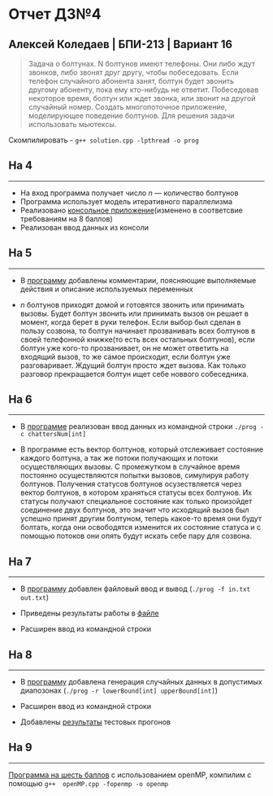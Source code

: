 # Отчет ДЗ№4

## Алексей Коледаев | БПИ-213 | Вариант 16

> Задача о болтунах. N болтунов имеют телефоны. Они либо ждут звонков, либо звонят друг другу, чтобы побеседовать. Если телефон случайного абонента занят, болтун будет звонить другому абоненту, пока ему кто-нибудь не ответит. Побеседовав некоторое время, болтун или ждет звонка, или звонит на другой случайный номер. Создать многопоточное приложение, моделирующее поведение болтунов. Для решения задачи использовать мьютексы.

Скомпилировать - `g++ solution.cpp -lpthread -o prog`

## На 4

---

- На вход программа получает число $n$ — количество болтунов
- Программа использует модель итеративного параллелизма
- Реализовано [консольное приложение](./solution.cpp)(изменено в соответсвие требованиям на 8 баллов)
- Реализован ввод данных из консоли

## На 5

---

- В [программу](./solution.cpp) добавлены комментарии, поясняющие выполняемые действия и описание используемых переменных

- $n$ болтунов приходят домой и готовятся звонить или принимать вызовы. Будет болтун звонить или принимать вызов он решает в момент, когда берет в руки телефон. Если выбор был сделан в пользу созвона, то болтун начинает прозванивать всех болтунов в своей телефонной книжке(то есть всех остальных болтунов), если болтун уже кого-то прозванивает, он не может ответить на входящий вызов, то же самое происходит, если болтун уже разговаривает. Ждущий болтун просто ждет вызова. Как только разговор прекращается болтун ищет себе новвого собеседника.

## На 6

---

- В [программе](./solution.cpp) реализован ввод данных из командной строки `./prog -c chattersNum[int]`

- В программе есть вектор болтунов, который отслеживает состояние каждого болтуна, а так же потоки получающих и потоки осуществляющих вызовы. С промежутком в случайное время постоянно осуществляются попытки вызовов, симулируя работу болтунов. Получения статусов болтунов осузествляется через вектор болтунов, в котором храняться статусы всех болтунов. Их статусы получают специальное состояние как только произойдет соединение двух болтунов, это значит что исходящий вызов был успешно принят другим болтуном, теперь какое-то время они будут болтать, когда они освободятся изменится их состояние статуса и с помощью потоков они опять будут искать себе пару для созвона.

## На 7

---

- В [программу](./solution.cpp) добавлен файловый ввод и вывод (`./prog -f in.txt out.txt`)

- Приведены результаты работы в [файле](./out.txt)

- Расширен ввод из командной строки

## На 8

---

- В [программу](./solution.cpp) добавлена генерация случайных данных в допустимых диапозонах (`./prog -r lowerBound[int] upperBound[int]`)

- Расширен ввод из командной строки

- Добавлены [результаты](./tests) тестовых прогонов

## На 9

---

[Программа на шесть баллов](./openMP.cpp) с использованием openMP, компилим с помощью `g++  openMP.cpp -fopenmp -o openmp`
